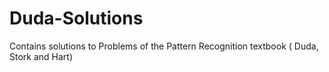 # Duda-Solutions
Contains solutions to Problems of the Pattern Recognition textbook ( Duda, Stork and Hart)
